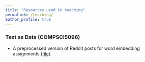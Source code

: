 ```yaml
---
title: "Resources used in teaching"
permalink: /teaching/
author_profile: true
---
```


### Text as Data (COMPSCI5096)

* A preprocessed version of Reddit posts for word embedding assignments [(file)](http://gdebasis.github.io/files/reddit_posts.txt).
